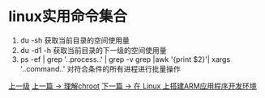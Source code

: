 # linux实用命令集合
1. du -sh 获取当前目录的空间使用量
2. du -d1 -h 获取当前目录的下一级的空间使用量
3. ps -ef | grep '..process..' | grep -v grep |awk '{print $2}'| xargs '..command..' 对符合条件的所有进程进行批量操作


[上一级](README.md)
[上一篇 -> 理解chroot](chroot.md)
[下一篇 -> 在 Linux 上搭建ARM应用程序开发环境](createArmDebugEnv.md)

